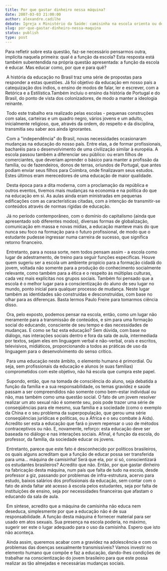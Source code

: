 ```yaml
---
title: Por que gastar dinheiro nessa máquina?
date: 2007-03-03 21:00:00
author: alexandre.cadilhe
debate: Igreja x Ministério da Saúde: camisinha na escola orienta ou desorienta?
slug: por-que-gastar-dinheiro-nessa-maquina
status: publish 
type: post
---
```


Para refletir sobre esta questão, faz-se necessário pensarmos outra, implícita naquela primeira: qual é a função da escola? Esta resposta está também subentendida na própria questão apresentada: a função da escola é educar. Mas educar como, por que e para quê?


 A história da educação no Brasil traz uma série de propostas para responder a estas questões. Já foi objetivo da educação em nosso país a catequização dos índios, o ensino de modos de falar, ler e escrever, com a Retórica e a Estilística.Também incluiu o ensino da história de Portugal e do Brasil, do ponto de vista dos colonizadores, de modo a manter a ideologia reinante. 


 Todo este trabalho era realizado pelas escolas - pequenas construções com salas, carteiras e um quadro negro, vários jovens e um adulto, inicialmente religioso, que, através da ordem, do respeito e da disciplina, transmitia seu saber aos ainda ignorantes.


 Com a "independência" do Brasil, novas necessidades ocasionaram mudanças na educação do nosso país. Entre elas, a de formar profissionais, bacharéis para o desenvolvimento de uma civilização similar à européia. A escola passou também a diferenciar seu público: ou eram filhos de comerciantes, que deveriam aprender o básico para manter a profissão da família, ou de fazendeiros, donos de terras, oriundos de Portugal, que antes podiam enviar seus filhos para Coimbra, onde finalizavam seus estudos. Estes últimos eram merecedores de uma educação de maior qualidade.


 Desta época para a dita moderna, com a proclamação da república e outros eventos, tivemos mais mudanças na economia e na política do que na educação em si. As aulas ainda eram ministradas em pequenas edificações com as características citadas, com a intenção de transmitir-se conteúdos através de normas rígidas de educação.


  
 Já no período contemporâneo, com o domínio do capitalismo (ainda que apresentado sob diferentes modos), diversas formas de globalização, comunicação em massa e novas mídias, a educação manteve mais do que nunca seu foco na formação para o futuro profissional, de modo que o estudante pudesse ingressar numa carreira de sucesso, que significa retorno financeiro.


 Entretanto, para a nossa sorte, nem todos pensam assim - a escola como lugar de adestramento, de treino para seguir funções específicas. Houve quem sugeriu ser a escola um ambiente propício para a formação cidadã do jovem, voltada não somente para a produção do conhecimento socialmente relevante, como também para a ética e o respeito às múltiplas culturas, cada vez mais explícitas nos grupos sociais. Também foi pensado que a escola é o melhor lugar para a conscientização do aluno de seu lugar no mundo, ponto inicial para qualquer processo de mudança. Neste lugar também as identidades são construídas e desconstruídas, com base no olhar para as diferenças. Basta lermos Paulo Freire para tomarmos ciência disso. 


 Ora, pelo exposto, podemos pensar na escola, então, como um lugar não meramente para a transmissão de conteúdos, e sim para uma formação social do educando, consciente de seu tempo e das necessidades de mudanças. E como se faz esta educação? Sem dúvida, com base no diálogo, nas interações sociais dentro e fora da sala de aula, intermediada por textos, sejam eles em linguagem verbal e não-verbal, orais e escritos, televisivos, midiáticos, proporcionando a todos as práticas de uso da linguagem para o desenvolvimento do senso crítico. 


 Para uma educação neste âmbito, o elemento humano é primordial. Ou seja, sem profissionais da educação e alunos (e suas famílias) comprometidos com este objetivo, não há escola que cumpra este papel. 


 Supondo, então, que na tomada de consciência do aluno, seja debatida a função da família e a sua responsabilidade, os temas gravidez e saúde passam a ser compreendidos não somente como bem-estar individual ou não, mas também como uma questão social. O fato de um jovem resolver realizar um ato sexual não é somente seu, pois pode trazer uma série de conseqüências para ele mesmo, sua família e a sociedade (como o exemplo da China e o seu problema da superpopulação, que gerou uma série conseqüências jurídicas e políticas, ou a África e o seu combate à Aids). Acredito ser esta a educação que fará o jovem repensar o uso de métodos contraceptivos ou não. E, novamente, reforço: esta educação deve ser baseada no diálogo e nas interações sociais. Afinal, é função da escola, do professor, da família, da sociedade educar os jovens.


 Entretanto, parece que este fato é desconhecido por políticos brasileiros, os quais alguns acreditam que a função de educar possa ser transferida para uma... máquina de camisinha! Será que ela, por si só, conscientizará os estudantes brasileiros? Acredito que não. Então, por que gastar dinheiro na fabricação desta máquina, num país que falta de tudo na escola, desde professor a giz, passando por problemas de infra-estrutura, acervo para estudo, baixos salários dos profissionais da educação, sem contar com o fato de ainda faltar até acesso à escola pelos estudantes, seja por falta de instituições de ensino, seja por necessidades financeiras que afastam o educando da sala de aula. 


 Em síntese, acredito que a máquina de camisinha não educa nem deseduca, simplesmente por que a educação não é de sua responsabilidade. A função desta máquina é fornecer material para ser usado em atos sexuais. Sua presença na escola poderia, no máximo, sugerir ser este o lugar adequado para o uso da camisinha. Espero que isto não aconteça.


 Ainda assim, queremos acabar com a gravidez na adolescência e com os problemas das doenças sexualmente transmissíveis? Vamos investir no elemento humano que compõe e faz a educação, dando-lhes condições de trabalhar na conscientização do jovem brasileiro para que este possa realizar as tão almejadas e necessárias mudanças sociais.  



